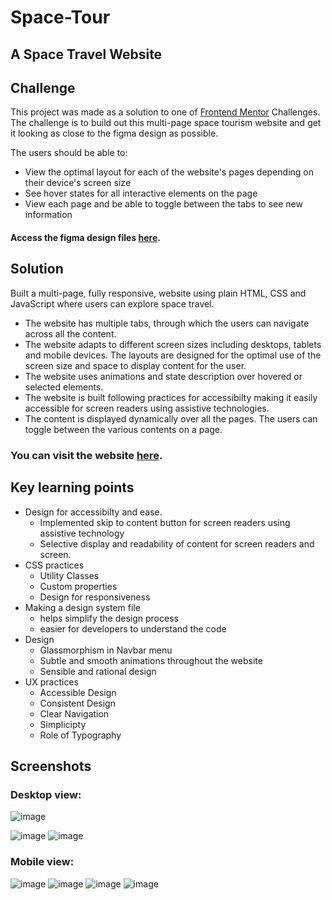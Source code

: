 
# Space-Tour
## A Space Travel Website

## Challenge
This project was made as a solution to one of [Frontend Mentor](https://www.frontendmentor.io/challenges) Challenges. The challenge is to build out this multi-page space tourism website and get it looking as close to the figma design as possible. 

The users should be able to:
- View the optimal layout for each of the website's pages depending on their device's screen size
- See hover states for all interactive elements on the page
- View each page and be able to toggle between the tabs to see new information
#### Access the figma design files [here](https://drive.google.com/drive/folders/1wwxMlWV0l7XhryuVvL5kV0aELS09orOa?usp=sharing).

## Solution
Built a multi-page, fully responsive, website using plain HTML, CSS and JavaScript where users can explore space travel. 
- The website has multiple tabs, through which the users can navigate across all the content.  
- The website adapts to different screen sizes including desktops, tablets and mobile devices. The layouts are designed for the optimal use of the screen size and space to display content for the user.
- The website uses animations and state description over hovered or selected elements.
- The website is built following practices for accessibilty making it easily accessible for screen readers using assistive technologies.
- The content is displayed dynamically over all the pages. The users can toggle between the various contents on a page.

### You can visit the website [here](https://klakshya17.github.io/Space-Tour/).


## Key learning points
- Design for accessibilty and ease.
	- Implemented skip to content button for screen readers using assistive technology
	- Selective display and readability of content for screen readers and screen.  
-  CSS practices 
   - Utility Classes
   - Custom properties
   - Design for responsiveness
  - Making a design system file 
	  - helps simplify the design process
	  - easier for developers to understand the code
- Design 
	- Glassmorphism in Navbar menu
	- Subtle and smooth animations throughout the website
	- Sensible and rational design
- UX practices
	- Accessible Design
	- Consistent Design
	- Clear Navigation
	- Simplicipty
	- Role of Typography

## Screenshots
### Desktop view:
![image](https://user-images.githubusercontent.com/56078582/174099204-2fc19c07-e3bd-4566-b62e-9eba29efb5ac.png)
   
![image](https://user-images.githubusercontent.com/56078582/174063112-017579b2-3331-4c0c-b016-77c2d761f129.png)
![image](https://user-images.githubusercontent.com/56078582/174063179-f71c91c1-0110-439d-b33f-8c84e532e4b1.png)
### Mobile view:
![image](https://user-images.githubusercontent.com/56078582/174063239-5ffa926a-61eb-4e9b-a6b6-0dff6d1c5c0d.png)
![image](https://user-images.githubusercontent.com/56078582/174063308-a341778c-50be-403b-a7cf-b063e9d2ea73.png)
![image](https://user-images.githubusercontent.com/56078582/174063410-c6b9dc10-b957-4b2a-97bc-fcbfeaa1cfa2.png)
![image](https://user-images.githubusercontent.com/56078582/174127542-7e067444-b7c2-4236-b1fb-ecf40ff563f7.png)

